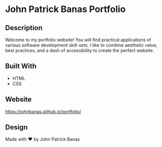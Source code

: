 # John Patrick Banas Portfolio

## Description
Welcome to my portfolio website! You will find practical applications of various software development skill-sets. I like to combine aesthetic value, best practices, and a dash of accessibility to create the perfect website. 

## Built With
* HTML
* CSS

## Website
https://johnbanas.github.io/portfolio/

## Design
Made with :heart: by John Patrick Banas


